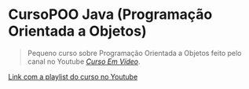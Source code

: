 # CursoPOO Java (Programação Orientada a Objetos)
> Pequeno curso sobre Programação Orientada a Objetos feito pelo canal no Youtube [*Curso Em Vídeo*](https://www.youtube.com/channel/UCrWvhVmt0Qac3HgsjQK62FQ).

[Link com a playlist do curso no Youtube](https://www.youtube.com/playlist?list=PLHz_AreHm4dkqe2aR0tQK74m8SFe-aGsY)

